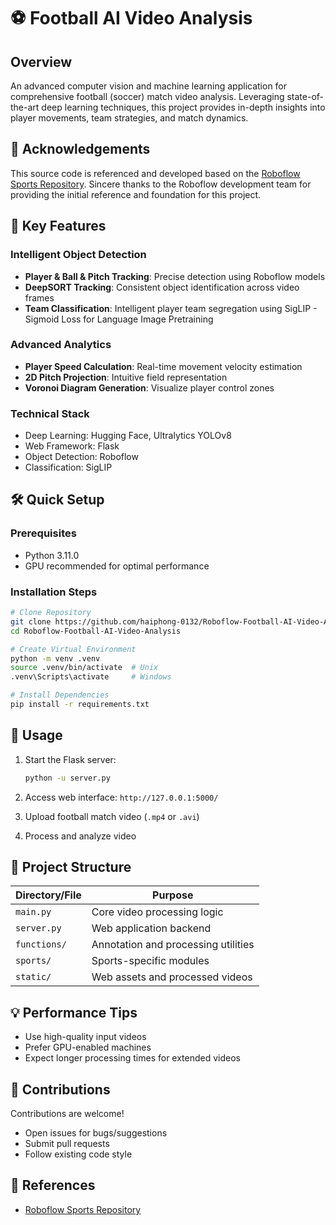 # ⚽ Football AI Video Analysis 

## Overview

An advanced computer vision and machine learning application for comprehensive football (soccer) match video analysis. Leveraging state-of-the-art deep learning techniques, this project provides in-depth insights into player movements, team strategies, and match dynamics.

## 📖 Acknowledgements
This source code is referenced and developed based on the [Roboflow Sports Repository](https://github.com/roboflow/sports). Sincere thanks to the Roboflow development team for providing the initial reference and foundation for this project.

## 🚀 Key Features

### Intelligent Object Detection
- **Player & Ball & Pitch Tracking**: Precise detection using Roboflow models
- **DeepSORT Tracking**: Consistent object identification across video frames
- **Team Classification**: Intelligent player team segregation using SigLIP - Sigmoid Loss for Language Image Pretraining

### Advanced Analytics
- **Player Speed Calculation**: Real-time movement velocity estimation
- **2D Pitch Projection**: Intuitive field representation
- **Voronoi Diagram Generation**: Visualize player control zones

### Technical Stack
- Deep Learning: Hugging Face, Ultralytics YOLOv8
- Web Framework: Flask
- Object Detection: Roboflow
- Classification: SigLIP

## 🛠 Quick Setup

### Prerequisites
- Python 3.11.0
- GPU recommended for optimal performance

### Installation Steps
```bash
# Clone Repository
git clone https://github.com/haiphong-0132/Roboflow-Football-AI-Video-Analysis.git
cd Roboflow-Football-AI-Video-Analysis

# Create Virtual Environment
python -m venv .venv
source .venv/bin/activate  # Unix
.venv\Scripts\activate     # Windows

# Install Dependencies
pip install -r requirements.txt
```

## 🎥 Usage

1. Start the Flask server:
   ```bash
   python -u server.py
   ```

2. Access web interface: `http://127.0.0.1:5000/`

3. Upload football match video (`.mp4` or `.avi`)

4. Process and analyze video

## 📂 Project Structure

| Directory/File | Purpose |
|---------------|---------|
| `main.py` | Core video processing logic |
| `server.py` | Web application backend |
| `functions/` | Annotation and processing utilities |
| `sports/` | Sports-specific modules |
| `static/` | Web assets and processed videos |

## 💡 Performance Tips
- Use high-quality input videos
- Prefer GPU-enabled machines
- Expect longer processing times for extended videos

## 🤝 Contributions

Contributions are welcome! 
- Open issues for bugs/suggestions
- Submit pull requests
- Follow existing code style

## 🔗 References
- [Roboflow Sports Repository](https://github.com/roboflow/sports)
